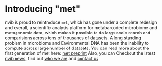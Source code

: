 <link rel="stylesheet" href="/assets/css/styles.css">
<script src="/assets/js/document_include.js"></script> 

<h1>Introducing "met"</h1>
nvib is proud to reintroduce <code>met</code>, which has gone under a complete redesign and overall, a scientific analysis platform for metabarcoded microbiome and metagenomic data, which makes it possible to do large scale search and comparisions across tens of thousands of datasets. A long standing problem in microbiome and Environmental DNA has been the inability to compute across large number of datasets. You can read more about the first generation  of met here: <a href="https://ecoevorxiv.org/rwnd3/">met preprint</a> Also, you can Checkout the latest <a href="/news.html">nvib news</a>, find out <a href="/team.html">who we are</a> and <a href="/contact.html">contact us</a>


<script>
document.include('/assets/menu.html')
</script>
